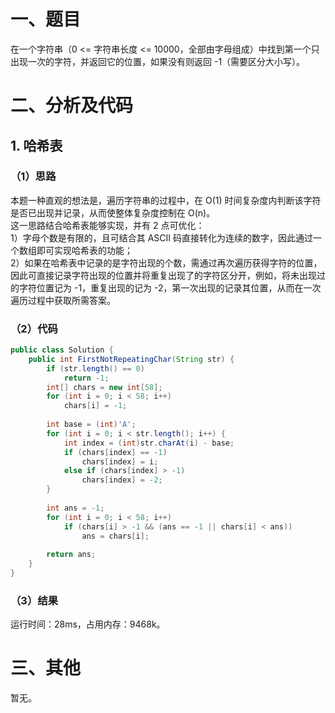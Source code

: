 # 一、题目
在一个字符串（0 <= 字符串长度 <= 10000，全部由字母组成）中找到第一个只出现一次的字符，并返回它的位置，如果没有则返回 -1（需要区分大小写）。
# 二、分析及代码
## 1. 哈希表
### （1）思路
本题一种直观的想法是，遍历字符串的过程中，在 O(1) 时间复杂度内判断该字符是否已出现并记录，从而使整体复杂度控制在 O(n)。  
这一思路结合哈希表能够实现，并有 2 点可优化：  
1）字母个数是有限的，且可结合其 ASCII 码直接转化为连续的数字，因此通过一个数组即可实现哈希表的功能；  
2）如果在哈希表中记录的是字符出现的个数，需通过再次遍历获得字符的位置，因此可直接记录字符出现的位置并将重复出现了的字符区分开，例如，将未出现过的字符位置记为 -1，重复出现的记为 -2，第一次出现的记录其位置，从而在一次遍历过程中获取所需答案。  
### （2）代码
```java
public class Solution {
    public int FirstNotRepeatingChar(String str) {
        if (str.length() == 0)
            return -1;
        int[] chars = new int[58];
        for (int i = 0; i < 58; i++)
            chars[i] = -1;
        
        int base = (int)'A';
        for (int i = 0; i < str.length(); i++) {
            int index = (int)str.charAt(i) - base;
            if (chars[index] == -1)
                chars[index] = i;
            else if (chars[index] > -1)
                chars[index] = -2;
        }
        
        int ans = -1;
        for (int i = 0; i < 58; i++)
            if (chars[i] > -1 && (ans == -1 || chars[i] < ans))
                ans = chars[i];
        
        return ans;
    }
}
```
### （3）结果
运行时间：28ms，占用内存：9468k。 
# 三、其他
暂无。 
